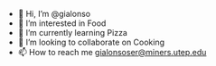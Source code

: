 - 👋 Hi, I’m @gialonso
- 👀 I’m interested in Food 
- 🌱 I’m currently learning Pizza
- 💞️ I’m looking to collaborate on Cooking
- 📫 How to reach me gialonsoser@miners.utep.edu

<!---
gialonso/gialonso is a ✨ special ✨ repository because its `README.md` (this file) appears on your GitHub profile.
You can click the Preview link to take a look at your changes.
--->

